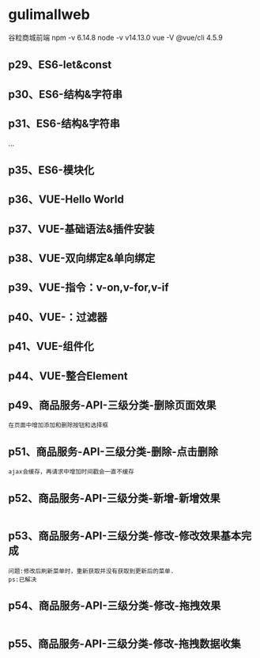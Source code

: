 # gulimallweb
谷粒商城前端
npm -v
6.14.8
node -v
v14.13.0
vue -V
@vue/cli 4.5.9

## p29、ES6-let&const

## p30、ES6-结构&字符串

## p31、ES6-结构&字符串
...
## p35、ES6-模块化

## p36、VUE-Hello World

## p37、VUE-基础语法&插件安装

## p38、VUE-双向绑定&单向绑定

## p39、VUE-指令：v-on,v-for,v-if

## p40、VUE-：过滤器

## p41、VUE-组件化

## p44、VUE-整合Element

## p49、商品服务-API-三级分类-删除页面效果
```
在页面中增加添加和删除按钮和选择框
```
## p51、商品服务-API-三级分类-删除-点击删除
```
ajax会缓存，再请求中增加时间戳会一直不缓存
```
## p52、商品服务-API-三级分类-新增-新增效果
```
```
## p53、商品服务-API-三级分类-修改-修改效果基本完成
```
问题:修改后刷新菜单时，重新获取并没有获取到更新后的菜单.
ps:已解决
```
## p54、商品服务-API-三级分类-修改-拖拽效果
```
```
## p55、商品服务-API-三级分类-修改-拖拽数据收集
```
```





